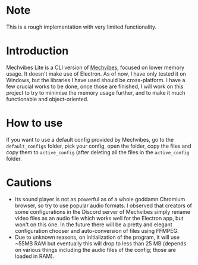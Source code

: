 # Note
This is a rough implementation with very limited functionality.

# Introduction
Mechvibes Lite is a CLI version of [Mechvibes](https://github.com/hainguyents13/mechvibes), focused on lower memory usage. It doesn't make use of Electron. As of now, I have only tested it on Windows, but the libraries I have used should be cross-platform. I have a few crucial works to be done, once those are finished, I will work on this project to try to minimise the memory usage further, and to make it much functionable and object-oriented.

# How to use
If you want to use a default config provided by Mechvibes, go to the `default_configs` folder, pick your config, open the folder, copy the files and copy them to `active_config` (after deleting all the files in the `active_config` folder.

# Cautions
- Its sound player is not as powerful as of a whole goddamn Chromium browser, so try to use popular audio formats. I observed that creators of some configurations in the Discord server of Mechvibes simply rename video files as an audio file which works well for the Electron app, but won't on this one. In the future there will be a pretty and elegant configuration chooser and auto-conversion of files using FFMPEG.
- Due to unknown reasons, on initialization of the program, it will use ~55MB RAM but eventually this will drop to less than 25 MB (depends on various things including the audio files of the config; those are loaded in RAM).
